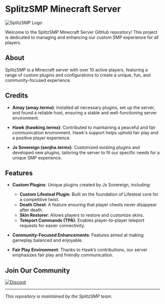 # SplitzSMP Minecraft Server

![SplitzSMP Logo](https://imgur.com/gallery/post-bQqdEYD)

Welcome to the SplitzSMP Minecraft Server GitHub repository! This project is dedicated to managing and enhancing our custom SMP experience for all players.

## About
SplitzSMP is a Minecraft server with over 10 active players, featuring a range of custom plugins and configurations to create a unique, fun, and community-focused experience.

## Credits

- **Amay (amay.termx)**: Installed all necessary plugins, set up the server, and found a reliable host, ensuring a stable and well-functioning server environment.
  
- **Hawk (hawking.termx)**: Contributed to maintaining a peaceful and fair communication environment. Hawk's support helps uphold fair play and a positive player experience.

- **Js Sovereign (senjha.termx)**: Customized existing plugins and developed new plugins, tailoring the server to fit our specific needs for a unique SMP experience.

## Features

- **Custom Plugins**: Unique plugins created by Js Sovereign, including:
  - **Custom Lifesteal Plugin**: Built on the foundation of Lifesteal core for a competitive twist.
  - **Death Chest**: A feature ensuring that player chests never disappear after death.
  - **Skin Restorer**: Allows players to restore and customize skins.
  - **Teleport Commands (TPA)**: Enables player-to-player teleport requests for easier connectivity.

- **Community-Focused Enhancements**: Features aimed at making gameplay balanced and enjoyable.
- **Fair Play Environment**: Thanks to Hawk’s contributions, our server emphasizes fair play and friendly communication.

## Join Our Community

[![Discord](https://img.shields.io/badge/Discord-7289DA?logo=discord&logoColor=white)](https://discord.gg/DwBPAEWp)

---

*This repository is maintained by the SplitzSMP team.*

